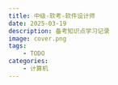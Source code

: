 ```yaml
---
title: 中级-软考-软件设计师
date: 2025-03-19
description: 备考知识点学习记录
image: cover.png
tags: 
    - TODO
categories:
    - 计算机
---
```


